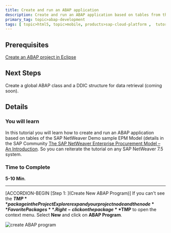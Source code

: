 ```yaml
---
title: Create and run an ABAP application
description: Create and run an ABAP application based on tables from the sample EPM data model.
primary_tag: topic>abap-development
tags: [ topic>html5, topic>mobile, products>sap-cloud-platform ,  tutorial>beginner, topic>sapui5, tutorial>qqq1 123]
---
```

  
## Prerequisites  
[Create an ABAP project in Eclipse](http://www.sap.com/developer/tutorials/abap-create-project.html)


## Next Steps
 Create a global ABAP class and a DDIC structure for data retrieval (coming soon).
 
## Details
### You will learn  
In this tutorial you will learn how to create and run an ABAP application based on tables of the SAP NetWeaver Demo sample EPM Model (details in the SAP Community [The SAP NetWeaver Enterprise Procurement Model – An Introduction](https://archive.sap.com/documents/docs/DOC-31458). So you can reiterate the tutorial on any SAP NetWeaver 7.5 system.  
 

### Time to Complete
**5-10 Min**.

---


 
[ACCORDION-BEGIN [Step 1: ](Create New ABAP Program)]
If you can't see the **$TMP** package in the Project Explorer expand your project node and the node **Favorite Packages**. Right-click on the package **$TMP** to open the context menu. Select **New** and click on **ABAP Program**.

![create ABAP program](abap-03-1.png)
